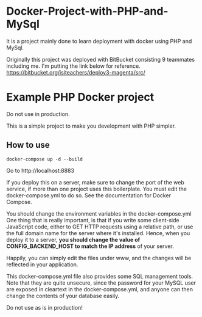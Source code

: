 # Docker-Project-with-PHP-and-MySql
It is a project mainly done to learn deployment with docker using PHP and MySql.

Originally this project was deployed with BitBucket consisting 9 teammates including me. I'm putting the link below for reference.
https://bitbucket.org/isiteachers/deploy3-magenta/src/

# Example PHP Docker project

Do not use in production.

This is a simple project to make you development with PHP simpler.

## How to use

```
docker-compose up -d --build
```

Go to http://localhost:8883

If you deploy this on a server, make sure to change the port of the web service, if more than one project uses
this boilerplate. You must edit the docker-compose.yml to do so. See the documentation for Docker Compose.

You should change the environment variables in the docker-compose.yml
One thing that is really important, is that if you write some client-side JavaScript code, either to GET HTTP
requests using a relative path, or use the full domain name for the server where it's installed.
Hence, when you deploy it to a server, **you should change the value of CONFIG_BACKEND_HOST to match the IP address**
of your server.

Happily, you can simply edit the files under www, and the changes will be reflected in your application.

This docker-compose.yml file also provides some SQL management tools. Note that they are quite unsecure, since
the password for your MySQL user are exposed in cleartext in the docker-compose.yml, and anyone can then change
the contents of your database easily.

Do not use as is in production!
